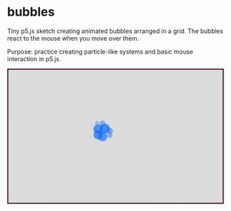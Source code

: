 # bubbles

Tiny p5.js sketch creating animated bubbles arranged in a grid. The bubbles react to the mouse when you move over them.

Purpose: practice creating particle-like systems and basic mouse interaction in p5.js.

![Screenshot](images/screenshot.png)
